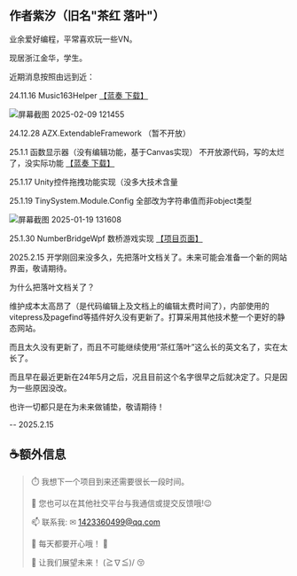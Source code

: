 ## 作者紫汐（旧名"茶红 落叶"）

业余爱好编程，平常喜欢玩一些VN。

现居浙江金华，学生。

近期消息按照由远到近：

24.11.16 Music163Helper [【蓝奏 下载】](https://orangenew24.lanzouq.com/iatGS2n8f2ef)

![屏幕截图 2025-02-09 121455](https://github.com/user-attachments/assets/d15f88aa-2fac-4dc8-9025-0e3564bf09f9)

24.12.28 AZX.ExtendableFramework （暂不开放）

25.1.1 函数显示器（没有编辑功能，基于Canvas实现） 不开放源代码，写的太烂了，没实际功能 [【蓝奏 下载】](https://orangenew24.lanzouq.com/isCvI2jkl41i)

25.1.17 Unity控件拖拽功能实现（没多大技术含量

25.1.19 TinySystem.Module.Config 全部改为字符串值而非object类型

![屏幕截图 2025-01-19 131608](https://github.com/user-attachments/assets/adc517b9-6ce2-47d5-9ebe-f7be5f815e03)

25.1.30 NumberBridgeWpf 数桥游戏实现 [【项目页面】](https://github.com/TeaRed-LeafFall/NumberBridgeWpf)

2025.2.15 开学刚回来没多久，先把落叶文档关了。未来可能会准备一个新的网站界面，敬请期待。

为什么把落叶文档关了？ 

维护成本太高昂了（是代码编辑上及文档上的编辑太费时间了），内部使用的vitepress及pagefind等插件好久没有更新了。打算采用其他技术整一个更好的静态网站。

而且太久没有更新了，而且不可能继续使用“茶红落叶”这么长的英文名了，实在太长了。

而且早在最近更新在24年5月之后，况且目前这个名字很早之后就决定了。只是因为一些原因没改。

也许一切都只是在为未来做铺垫，敬请期待！

-- 2025.2.15
 
## ☕额外信息
> 
> ⏱️ 我想下一个项目到来还需要很长一段时间。
>
> 💬 您也可以在其他社交平台与我通信或提交反馈哦!😉
>
> 📫 联系我: ✉ 1423360499@qq.com
>
> 🎇 每天都要开心哦！ 🎉
> 
> 🌈 让我们展望未来！  (≧∇≦)/ 😚

